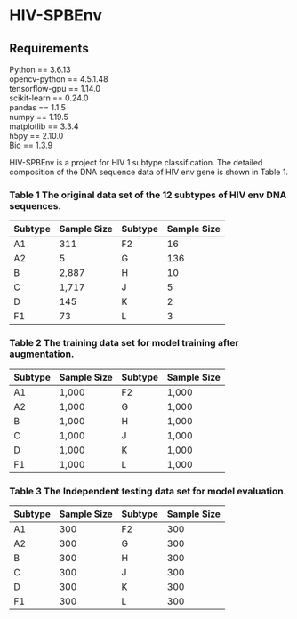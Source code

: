 # HIV-SPBEnv
## Requirements
Python == 3.6.13  
opencv-python == 4.5.1.48  
tensorflow-gpu == 1.14.0  
scikit-learn == 0.24.0  
pandas == 1.1.5  
numpy == 1.19.5  
matplotlib == 3.3.4  
h5py == 2.10.0  
Bio == 1.3.9  

HIV-SPBEnv is a project for HIV 1 subtype classification.
The detailed composition of the DNA sequence data of HIV env gene is shown in Table 1.




### Table 1 The original data set of the 12 subtypes of HIV env DNA sequences.
| Subtype |Sample Size | Subtype |Sample Size |
|-------|---------|-------|---------|
| A1 | 311 | F2 |16 |
| A2 | 5 | G |136 |
| B | 2,887 | H |10 |
| C | 1,717 | J |5 |
| D | 145 | K |2|
| F1 | 73 | L |3 |
### Table 2 The training data set for model training after augmentation.
| Subtype |Sample Size | Subtype |Sample Size |
|-------|---------|-------|---------|
| A1 | 1,000 | F2 |1,000 |
| A2 | 1,000 | G |1,000 |
| B | 1,000 | H |1,000 |
| C | 1,000 | J |1,000 |
| D | 1,000 | K |1,000|
| F1 | 1,000 | L |1,000 |
### Table 3 The Independent testing data set for model evaluation.
| Subtype |Sample Size | Subtype |Sample Size |
|-------|---------|-------|---------|
| A1 | 300 | F2 |300 |
| A2 | 300 | G |300 |
| B | 300 | H |300 |
| C | 300 | J |300 |
| D | 300 | K |300|
| F1 | 300 | L |300 |

